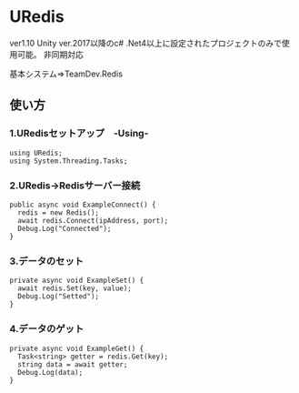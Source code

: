 # URedis
ver1.10
Unity ver.2017以降のc# .Net4以上に設定されたプロジェクトのみで使用可能。
非同期対応

基本システム=>TeamDev.Redis

## 使い方

### 1.URedisセットアップ　-Using-
    using URedis;
    using System.Threading.Tasks;

### 2.URedis->Redisサーバー接続
    public async void ExampleConnect() {
      redis = new Redis();
      await redis.Connect(ipAddress, port);
      Debug.Log("Connected");
    }
### 3.データのセット
    private async void ExampleSet() {
      await redis.Set(key, value);
      Debug.Log("Setted");
    }
### 4.データのゲット
    private async void ExampleGet() {
      Task<string> getter = redis.Get(key);
      string data = await getter;
      Debug.Log(data);
    }
